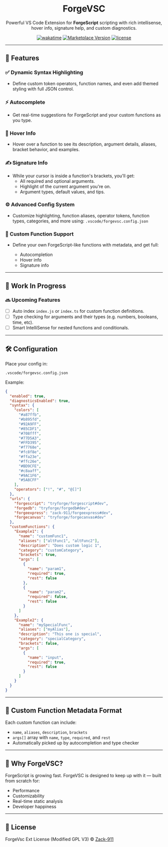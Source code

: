 <h1 align="center">ForgeVSC</h1>

<p align="center">
  Powerful VS Code Extension for <strong>ForgeScript</strong> scripting with rich intellisense, hover info, signature help, and custom diagnostics.
</p>

<p align="center">
  <a href="https://wakatime.com"><img src="https://wakatime.com/badge/github/Zack-911/ForgeVsc.svg" alt="wakatime"></a>
  <a href="https://marketplace.visualstudio.com/items?itemName=Zack-911.forgescript-extension"><img src="https://img.shields.io/visual-studio-marketplace/v/Zack-911.forgescript-extension.svg?label=VS%20Code%20Marketplace" alt="Marketplace Version"></a>
  <a href="https://github.com/zack-911/forgevsc/blob/main/LICENSE"><img src="https://img.shields.io/github/license/zack-911/forgevsc.svg" alt="license"></a>
</p>

---

## 🚀 Features

### ✅ Dynamic Syntax Highlighting
- Define custom token operators, function names, and even add themed styling with full JSON control.

### ⚡ Autocomplete
- Get real-time suggestions for ForgeScript and your custom functions as you type.

### 🧠 Hover Info
- Hover over a function to see its description, argument details, aliases, bracket behavior, and examples.

### ✍️ Signature Info
- While your cursor is inside a function's brackets, you'll get:
  - All required and optional arguments.
  - Highlight of the current argument you're on.
  - Argument types, default values, and tips.

### ⚙️ Advanced Config System
- Customize highlighting, function aliases, operator tokens, function types, categories, and more using:
`.vscode/forgevsc.config.json`

### 🧩 Custom Function Support

* Define your own ForgeScript-like functions with metadata, and get full:

  * Autocompletion
  * Hover info
  * Signature info

---

## 🧪 Work In Progress

### 🔜 Upcoming Features

* [ ] Auto index `index.js` or `index.ts` for custom function definitions.
* [ ] Type checking for arguments and their types (e.g. numbers, booleans, time, etc).
* [ ] Smart IntelliSense for nested functions and conditionals.

---

## 🛠 Configuration

Place your config in:

```
.vscode/forgevsc.config.json
```

Example:

```json
{
  "enabled": true,
  "diagnosticsEnabled": true,
  "syntax": {
    "colors": [
      "#a87ffb",
      "#b895fd",
      "#92A9FF",
      "#85CDF1",
      "#708fff",
      "#77D5A3",
      "#FFD395",
      "#f7768e",
      "#fc8f8e",
      "#ffa23e",
      "#ffc26e",
      "#BD9CFE",
      "#c8aaff",
      "#9AC1F6",
      "#5A8CFF"
    ],
    "operators": ["!", "#", "@[]"]
  },
  "urls": {
    "forgescript": "tryforge/forgescript#dev",
    "forgedb": "tryforge/forgedb#dev",
    "forgeexpress": "zack-911/forgeexpress#dev",
    "forgecanvas": "tryforge/forgecanvas#dev"
  },
  "customFunctions": {
    "Example1": {
      "name": "customFunc1",
      "aliases": ["altFunc1", "altFunc2"],
      "description": "Does custom logic 1",
      "category": "customCategory",
      "brackets": true,
      "args": [
        {
          "name": "param1",
          "required": true,
          "rest": false
        },
        {
          "name": "param2",
          "required": false,
          "rest": false
        }
      ]
    },
    "Example2": {
      "name": "mySpecialFunc",
      "aliases": ["myAlias"],
      "description": "This one is special",
      "category": "specialCategory",
      "brackets": false,
      "args": [
        {
          "name": "input",
          "required": true,
          "rest": false
        }
      ]
    }
  }
}
```

---

## 🧩 Custom Function Metadata Format

Each custom function can include:

* `name`, `aliases`, `description`, `brackets`
* `args[]` array with `name`, `type`, `required`, and `rest`
* Automatically picked up by autocompletion and type checker

---

## 🧠 Why ForgeVSC?

ForgeScript is growing fast. ForgeVSC is designed to keep up with it — built from scratch for:

* Performance
* Customizability
* Real-time static analysis
* Developer happiness

---

## 📄 License

ForgeVsc Ext License (Modified GPL V3) © [Zack-911](https://github.com/zack-911)